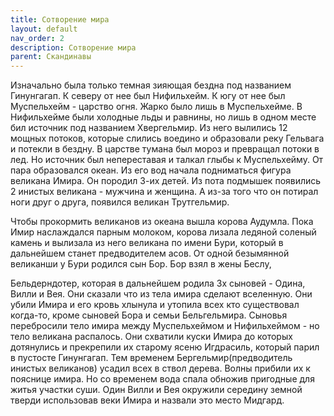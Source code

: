```yaml
---
title: Сотворение мира
layout: default
nav_order: 2
description: Сотворение мира
parent: Скандинавы
---
```


Изначально была только темная зияющая бездна под названием Гинунгагап. К северу от нее был Нифильхейм. К югу от нее был Муспельхейм - царство огня. Жарко было лишь в Муспельхейме. В Нифильхейме были холодные льды и равнины, но лишь в одном месте бил источник под названием Хвергельмир. Из него вылились 12 мощных потоков, которые слились воедино и образовали реку Гельвага и потекли в бездну. В царстве тумана был мороз и превращал потоки в лед. Но источник был непереставая и талкал глыбы к Муспельхейму. От пара образовался океан. Из его вод начала подниматься фигура великана Имира. Он породил 3-их детей. Из пота подмышек появились 2 инистых великана - мужчина и женщина. А из-за того что он потирал ноги друг о друга, появился великан Трутгельмир. 

Чтобы прокормить великанов из океана вышла корова Аудумла. Пока Имир наслаждался парным молоком, корова лизала ледяной соленый камень и вылизала из него великана по имени Бури, который в дальнейшем станет предводителем асов. От одной безымянной великанши у Бури родился сын Бор. Бор взял в жены Беслу, 

Бельдерндотер, которая в дальнейшем родила 3х сыновей - Одина, Вилли и Вея. Они сказали что из тела имира сделают вселенную. Они убили Имира и его кровь хлынула и утопила всех кто существовал когда-то, кроме сыновей Бора   и семьи Бельгельмира. Сыновья перебросили тело имира между Муспельхеймом и Нифильхеймом - но тело великана распалось. Они схватили куски Имира до которых дотянулись и прекрепили их старому ясеню Игдрасиль, который парил в пустосте Гинунгагап. 
Тем временем Бергельмир(предводитель инистых великанов) усадил всех в ствол дерева. Волны прибили их к пояснице имира. Но со временем вода спала обножив пригодные для  житья участки суши. Один Вилли и Вея  окружили середину земной тверди использовав веки Имира и назвали это место Мидгард. 
